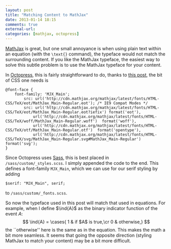 ```yaml
---
layout: post
title: "Matching Content to MathJax"
date: 2013-01-14 18:15
comments: true
external-url: 
categories: [mathjax, octopress]
---
```


[MathJax][MathJax] is great, but one small annoyance is when using plain text within an equation (with the `\text{}` command), the typeface would not match the surrounding content. If you like the MathJax typeface, the easiest way to solve this subtle problem is to use the MathJax typeface for your content. 

<!-- more -->

In [Octopress][Octopress], this is fairly straightforward to do, thanks to [this post][FontUsage], the bit of CSS one needs is

    @font-face {
        font-family: 'MJX_Main';
            src: url('http://cdn.mathjax.org/mathjax/latest/fonts/HTML-CSS/TeX/eot/MathJax_Main-Regular.eot'); /* IE9 Compat Modes */
            src: url('http://cdn.mathjax.org/mathjax/latest/fonts/HTML-CSS/TeX/eot/MathJax_Main-Regular.eot?iefix') format('eot'),
                url('http://cdn.mathjax.org/mathjax/latest/fonts/HTML-CSS/TeX/woff/MathJax_Main-Regular.woff')  format('woff'),
                url('http://cdn.mathjax.org/mathjax/latest/fonts/HTML-CSS/TeX/otf/MathJax_Main-Regular.otf')  format('opentype'),
                url('http://cdn.mathjax.org/mathjax/latest/fonts/HTML-CSS/TeX/svg/MathJax_Main-Regular.svg#MathJax_Main-Regular') format('svg');
    }

Since Octopress uses [Sass][Sass], this is best placed in `/sass/custom/_styles.scss`. I simply appended the code to the end. This defines a font-family `MJX_Main`, which we can use for our serif styling by adding

	$serif: "MJX_Main", serif;

to `/sass/custom/_fonts.scss`. 

So now the typeface used in this post will match that used in equations. For example, when I define $\ind{A}$ as the binary indicator function of the event $A$:
$$
	\ind{A} = \cases{
		1 & if $A$ is true,\cr
		0 & otherwise,}
$$
the ``otherwise'' here is the same as in the equation. This makes the math a bit more seamless. It seems that going the opposite direction (styling MathJax to match your content) may be a bit more difficult. 


[MathJax]: http://www.mathjax.org "MathJax"

[Octopress]: http://octopress.org/ "Octopress"

[Sass]: http://sass-lang.com/ "Sass"

[FontUsage]: https://groups.google.com/forum/?fromgroups=#!topic/mathjax-users/jqQxrmeG48o "MathJax Users Google Group"

